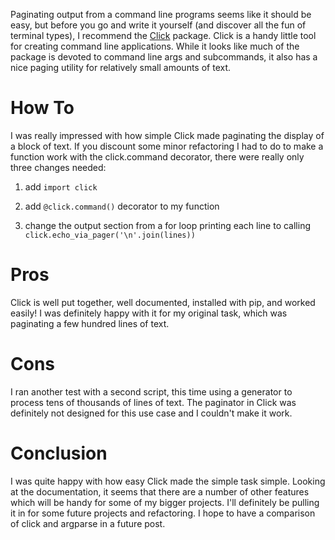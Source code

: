 Paginating output from a command line programs seems like it should be easy, but before you go and write it yourself (and discover all the fun of terminal types), I recommend the [Click](http://click.pocoo.org/5/) package.  Click is a handy little tool for creating command line applications.  While it looks like much of the package is devoted to command line args and subcommands, it also has a nice paging utility for relatively small amounts of text.

# How To

I was really impressed with how simple Click made paginating the display of a block of text.  If you discount some minor refactoring I had to do to make a function work with the click.command decorator, there were really only three changes needed:

1. add `import click`

2. add `@click.command()` decorator to my function

3. change the output section from a for loop printing each line to calling `click.echo_via_pager('\n'.join(lines))`


# Pros

Click is well put together, well documented, installed with pip, and worked easily!  I was definitely happy with it for my original task, which was paginating a few hundred lines of text.

# Cons

I ran another test with a second script, this time using a generator to process tens of thousands of lines of text.  The paginator in Click was definitely not designed for this use case and I couldn't make it work.

# Conclusion

I was quite happy with how easy Click made the simple task simple.  Looking at the documentation, it seems that there are a number of other features which will be handy for some of my bigger projects.  I'll definitely be pulling it in for some future projects and refactoring.  I hope to have a comparison of click and argparse in a future post.
